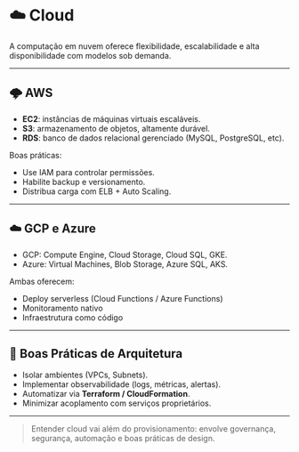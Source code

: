 # ☁️ Cloud

A computação em nuvem oferece flexibilidade, escalabilidade e alta disponibilidade com modelos sob demanda.

---

## 🌩️ AWS

- **EC2**: instâncias de máquinas virtuais escaláveis.
- **S3**: armazenamento de objetos, altamente durável.
- **RDS**: banco de dados relacional gerenciado (MySQL, PostgreSQL, etc).

Boas práticas:
- Use IAM para controlar permissões.
- Habilite backup e versionamento.
- Distribua carga com ELB + Auto Scaling.

---

## ☁️ GCP e Azure

- GCP: Compute Engine, Cloud Storage, Cloud SQL, GKE.
- Azure: Virtual Machines, Blob Storage, Azure SQL, AKS.

Ambas oferecem:
- Deploy serverless (Cloud Functions / Azure Functions)
- Monitoramento nativo
- Infraestrutura como código

---

## 📐 Boas Práticas de Arquitetura

- Isolar ambientes (VPCs, Subnets).
- Implementar observabilidade (logs, métricas, alertas).
- Automatizar via **Terraform / CloudFormation**.
- Minimizar acoplamento com serviços proprietários.

---

> Entender cloud vai além do provisionamento: envolve governança, segurança, automação e boas práticas de design.
